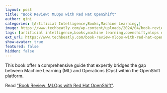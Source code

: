 ```yaml
---
layout: post
title: "Book Review: MLOps with Red Hat OpenShift"
author: gini
categories: [Artificial Intelligence,Books,Machine Learning,]
image: https://www.techbeatly.com/wp-content/uploads/2024/04/book-review-mlops-with-red-hat-openshift-1024x576.jpeg
tags: [artificial intelligence,books,machine learning,openshift,mlops on openshift,mlops with red hat openshift,openshift ai,]
ext_url: https://www.techbeatly.com/book-review-mlops-with-red-hat-openshift/
show-avatar: true
featured: false
hidden: false
---
```


This book offer a comprehensive guide that expertly bridges the gap between Machine Learning (ML) and Operations (Ops) within the OpenShift platform.

Read ["Book Review: MLOps with Red Hat OpenShift"](https://www.techbeatly.com/book-review-mlops-with-red-hat-openshift/).